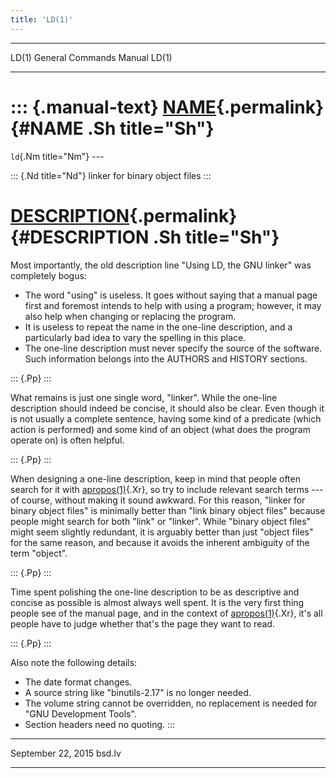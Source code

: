 ```yaml
---
title: 'LD(1)'
---
```


  ------- ------------------------- -------
  LD(1)   General Commands Manual   LD(1)
  ------- ------------------------- -------

::: {.manual-text}
[NAME](#NAME){.permalink} {#NAME .Sh title="Sh"}
=========================

`ld`{.Nm title="Nm"} ---

::: {.Nd title="Nd"}
linker for binary object files
:::

[DESCRIPTION](#DESCRIPTION){.permalink} {#DESCRIPTION .Sh title="Sh"}
=======================================

Most importantly, the old description line "Using LD, the GNU linker"
was completely bogus:

-   The word \"using\" is useless. It goes without saying that a manual
    page first and foremost intends to help with using a program;
    however, it may also help when changing or replacing the program.
-   It is useless to repeat the name in the one-line description, and a
    particularly bad idea to vary the spelling in this place.
-   The one-line description must never specify the source of the
    software. Such information belongs into the AUTHORS and HISTORY
    sections.

::: {.Pp}
:::

What remains is just one single word, "linker". While the one-line
description should indeed be concise, it should also be clear. Even
though it is not usually a complete sentence, having some kind of a
predicate (which action is performed) and some kind of an object (what
does the program operate on) is often helpful.

::: {.Pp}
:::

When designing a one-line description, keep in mind that people often
search for it with
[apropos(1)](http://man.openbsd.org/apropos.1 "Xr"){.Xr}, so try to
include relevant search terms --- of course, without making it sound
awkward. For this reason, "linker for binary object files" is minimally
better than "link binary object files" because people might search for
both "link" or "linker". While "binary object files" might seem slightly
redundant, it is arguably better than just "object files" for the same
reason, and because it avoids the inherent ambiguity of the term
"object".

::: {.Pp}
:::

Time spent polishing the one-line description to be as descriptive and
concise as possible is almost always well spent. It is the very first
thing people see of the manual page, and in the context of
[apropos(1)](http://man.openbsd.org/apropos.1 "Xr"){.Xr}, it\'s all
people have to judge whether that\'s the page they want to read.

::: {.Pp}
:::

Also note the following details:

-   The date format changes.
-   A source string like "binutils-2.17" is no longer needed.
-   The volume string cannot be overridden, no replacement is needed for
    "GNU Development Tools".
-   Section headers need no quoting.
:::

  -------------------- --------
  September 22, 2015   bsd.lv
  -------------------- --------

